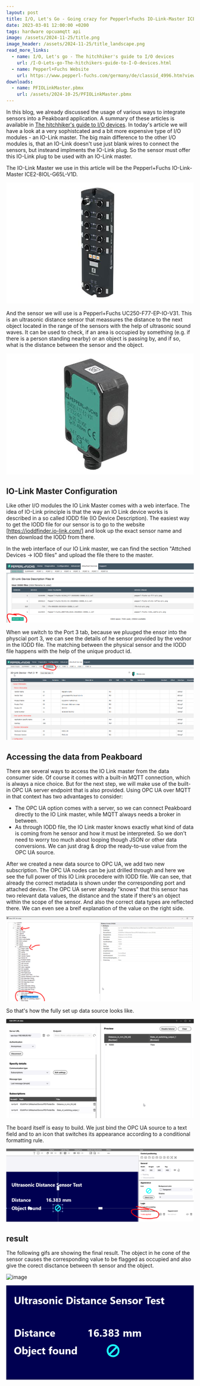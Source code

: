 ```yaml
---
layout: post
title: I/O, Let's Go - Going crazy for Pepperl+Fuchs IO-Link-Master ICE2-8IOL-G65L-V1D
date: 2023-03-01 12:00:00 +0200
tags: hardware opcuamqtt api
image: /assets/2024-11-25/title.png
image_header: /assets/2024-11-25/title_landscape.png
read_more_links:
  - name: I/O, Let's go - The hitchhiker's guide to I/O devices
    url: /I-O-Lets-go-The-hitchikers-guide-to-I-O-devices.html
  - name: Pepperl+Fuchs Website
    url: https://www.pepperl-fuchs.com/germany/de/classid_4996.htm?view=productdetails&prodid=96749
downloads:
  - name: PFIOLinkMaster.pbmx
    url: /assets/2024-10-25/PFIOLinkMaster.pbmx
---
```

In this blog, we already discussed the usage of various ways to integrate sensors into a Peakboard application. A summary of these articles is available in [The hitchhiker's guide to I/O devices](/I-O-Lets-go-The-hitchikers-guide-to-I-O-devices.html). In today's article we will have a look at a very sophistcated and a bit more expensive type of I/O modules - an IO-Link master. The big main difference to the other I/O modules is, that an IO-Link doesn't use just blank wires to connect the sensors, but insteand implments the IO-Link plug. So the sensor must offer this IO-Link plug to be used with an IO-Link master.

The IO-Link Master we use in this article will be the Pepperl+Fuchs IO-Link-Master ICE2-8IOL-G65L-V1D.

![image](/assets/2024-11-25/010.png)

And the sensor we will use is a Pepperl+Fuchs UC250-F77-EP-IO-V31. This is an ultrasonic distance sensor that meassures the distance to the next object located in the range of the sensors with the help of ultrasonic sound waves. It can be used to check, if an area is occupied by something (e.g. if there is a person standing nearby) or an object is passing by, and if so, what is the distance between the sensor and the object.

![image](/assets/2024-11-25/020.png)

## IO-Link Master Configuration

Like other I/O modules the IO Link Master comes with a web interface. The idea of IO-Link principle is that the way an IO Link device works is described in a so called IODD file (IO Device Description). The easiest way to get the IODD file for our sensor is to go to the website [https://ioddfinder.io-link.com/] and look up the exact sensor name and then download the IODD from there.

In the web interface of our IO Link master, we can find the section "Attched Devices -> IOD files" and upload the file there to the master.

![image](/assets/2024-11-25/030.png)

When we switch to the Port 3 tab, because we pluuged the ensor into the physcial port 3, we can see the details of he sensor provided by the vednor in the IODD file. The matching between the physical sensor and the IODD file happens with the help of the unique product id.

![image](/assets/2024-11-25/040.png)

## Accessing the data from Peakboard

There are several ways to access the IO Link master from the data consumer side. Of course it comes with a built-in MQTT connection, which is always a nice choice. But for the next step, we will make use of the built-in OPC UA server endpoint that is also provided. Using OPC UA over MQTT in that context has two advantages to consider:

- The OPC UA option comes with a server, so we can connect Peakboard directly to the IO Link master, while MQTT always needs a broker in between.
- As through IODD file, the IO Link master knows exactly what kind of data is coming from he sensor and how it must be interpreted. So we don't need to worry too much about looping though JSON or other data conversions. We can just drag & drop the ready-to-use value from the OPC UA source.

After we created a new data source to OPC UA, we add two new subscription. The OPC UA nodes can be just drilled through and here we see the full power of this IO Link procedere with IODD file. We can see, that already the correct metadata is shown under the corresponding port and attached device. The OPC UA server already "knows" that this sensor has two relevant data values, the distance and the state if there's an object within the scope of the sensor. And also the correct data types are reflected there. We can even see a breif explanation of the value on the right side.

![image](/assets/2024-11-25/050.png)

So that's how the fully set up data source looks like.

![image](/assets/2024-11-25/060.png)

The board itself is easy to build. We just bind the OPC UA source to a text field and to an icon that switches its appearance according to a conditional formatting rule.

![image](/assets/2024-11-25/070.png)

## result

The following gifs are showing the final result. The object in he cone of the sensor causes the corresponding value to be flagged as occupied and also give the corect disctance between th sensor and the object.

![image](/assets/2024-11-25/result0.gif)

![image](/assets/2024-11-25/result1.gif)





